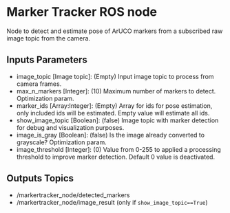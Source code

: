 # Marker Tracker ROS node

Node to detect and estimate pose of ArUCO markers from a subscribed raw image topic from the camera.

## Inputs Parameters

* image_topic  [Image topic]: (Empty) Input image topic to process from camera frames.
* max_n_markers [Integer]: (10) Maximum number of markers to detect. Optimization param.
* marker_ids [Array:Integer]: (Empty) Array for ids for pose estimation, only included ids will be estimated. Empty value will estimate all ids.
* show_image_topic [Boolean]: (false) Image topic with marker detection for debug and visualization purposes.
* image_is_gray [Boolean]: (false) Is the image already converted to grayscale? Optimization param.
* image_threshold [Integer]: (0) Value from 0-255 to applied a processing threshold to improve marker detection. Default 0 value is deactivated. 

## Outputs Topics

 * /markertracker_node/detected_markers
 * /markertracker_node/image_result (only if `show_image_topic==True`)
